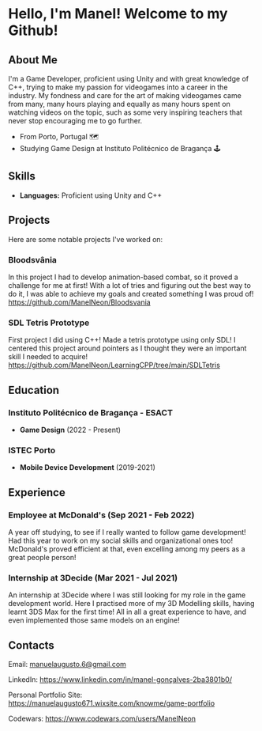 # Hello, I'm Manel! Welcome to my Github!

## About Me
I'm a Game Developer, proficient using Unity and with great knowledge of C++, trying to make my passion for videogames into a career in the industry. My fondness and care for the art of making videogames came from many, many hours playing and equally as many hours spent on watching videos on the topic, such as some very inspiring teachers that never stop encouraging me to go further.

- From Porto, Portugal 🗺
- Studying Game Design at Instituto Politécnico de Bragança 🕹️

## Skills
- **Languages:** Proficient using Unity and C++

## Projects
Here are some notable projects I've worked on:

### Bloodsvânia
In this project I had to develop animation-based combat, so it proved a challenge for me at first! With a lot of tries and figuring out the best way to do it, I was able to achieve my goals and created something I was proud of! https://github.com/ManelNeon/Bloodsvania

### SDL Tetris Prototype
First project I did using C++! Made a tetris prototype using only SDL! I centered this project around pointers as I thought they were an important skill I needed to acquire! https://github.com/ManelNeon/LearningCPP/tree/main/SDLTetris

## Education
### Instituto Politécnico de Bragança - ESACT
- **Game Design** (2022 - Present)

### ISTEC Porto
- **Mobile Device Development** (2019-2021)

## Experience

### Employee at McDonald's (Sep 2021 - Feb 2022)
A year off studying, to see if I really wanted to follow game development! Had this year to work on my social skills and organizational ones too! McDonald's proved efficient at that, even excelling among my peers as a great people person!

### Internship at 3Decide (Mar 2021 - Jul 2021)
An internship at 3Decide where I was still looking for my role in the game development world. Here I practised more of my 3D Modelling skills, having learnt 3DS Max for the first time! All in all a great experience to have, and even implemented those same models on an engine!

## Contacts

Email: manuelaugusto.6@gmail.com

LinkedIn: https://www.linkedin.com/in/manel-gonçalves-2ba3801b0/

Personal Portfolio Site: https://manuelaugusto671.wixsite.com/knowme/game-portfolio

Codewars: https://www.codewars.com/users/ManelNeon

